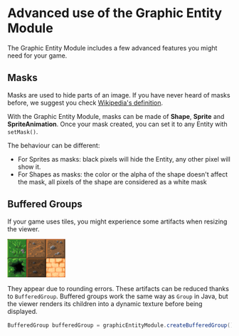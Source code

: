 # Advanced use of the Graphic Entity Module

The Graphic Entity Module includes a few advanced features you might need for your game.

## Masks

Masks are used to hide parts of an image. If you have never heard of masks before, we suggest you check [Wikipedia's definition](https://en.wikipedia.org/wiki/Layers_(digital_image_editing)#Layer_mask).

With the Graphic Entity Module, masks can be made of **Shape**, **Sprite** and **SpriteAnimation**. Once your mask created, you can set it to any Entity with `setMask()`.

The behaviour can be different:
- For Sprites as masks: black pixels will hide the Entity, any other pixel will show it.
- For Shapes as masks: the color or the alpha of the shape doesn't affect the mask, all pixels of the shape are considered as a white mask

## Buffered Groups

If your game uses tiles, you might experience some artifacts when resizing the viewer.

![Artifacts](resources/artifacts.png)

They appear due to rounding errors. These artifacts can be reduced thanks to `BufferedGroup`. Buffered groups work the same way as `Group` in Java, but the viewer renders its children into a dynamic texture before being displayed. 

```java
BufferedGroup bufferedGroup = graphicEntityModule.createBufferedGroup();
```